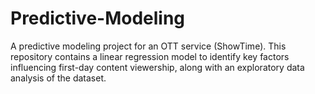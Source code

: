 # Predictive-Modeling
A predictive modeling project for an OTT service (ShowTime). This repository contains a linear regression model to identify key factors influencing first-day content viewership, along with an exploratory data analysis of the dataset.
